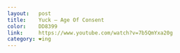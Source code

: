 ```yaml
---
layout:   post
title:    Yuck – Age Of Consent
color:    DD8399
link:     https://www.youtube.com/watch?v=7b5QmYxa20g
category: ❤ing
---
```


<div class="embed" data-url="https://www.youtube.com/watch?v=7b5QmYxa20g">
    
</div>
